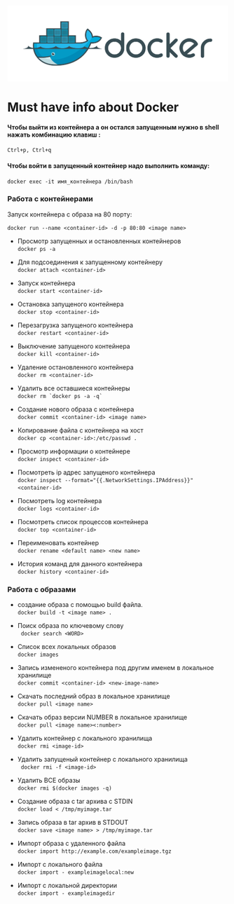 ![Docker](../../img/docker.png)
# Must have info about Docker

#### Чтобы выйти из контейнера а он остался запущенным нужно в shell нажать комбинацию клавиш :

```
Ctrl+p, Ctrl+q
```

#### Чтобы войти в запущенный контейнер надо выполнить команду:
```
docker exec -it имя_контейнера /bin/bash
```

### Работа с контейнерами
  Запуск контейнера с образа на 80 порту:
  ```
docker run --name <container-id> -d -p 80:80 <image name>
```
  * Просмотр запущенных и остановленных контейнеров  
```docker ps -a ```

  * Для подсоединения к запущенному контейнеру  
```docker attach <container-id> ```

  * Запуск контейнера  
```docker start <container-id>```

  * Oстановка запущеного контейнера  
```docker stop <container-id>```

 * Перезагрузка запущеного контейнера  
```docker restart <container-id>```

  * Выключение запущеного контейнера  
```docker kill <container-id>```

  * Удаление остановленного контейнера  
```docker rm <container-id>```

  * Удалить все оставшиеся контейнеры  
```docker rm `docker ps -a -q` ```

  * Создание нового образа с контейнера  
```docker commit <container-id> <image name> ```

  * Копирование файла с контейнера на хост  
```docker cp <container-id>:/etc/passwd . ```

 * Просмотр информации о контейнере  
``` docker inspect <container-id> ```

 * Посмотреть ip адрес запущеного контейнера  
``` docker inspect --format="{{.NetworkSettings.IPAddress}}" <container-id>  ```

 * Посмотреть log контейнера  
``` docker logs <container-id> ```

 * Посмотреть список процессов контейнера  
``` docker top <container-id> ```

 * Переименовать контейнер  
``` docker rename <default name> <new name> ```

 * История команд для данного контейнера  
``` docker history <container-id> ```


### Работа с образами

* создание образа с помощью build файла.  
```docker build -t <image name> .  ```

* Поиск образа по ключевому слову  
``` docker search <WORD>```

* Список всех локальных образов  
``` docker images ```

* Запись измененого контейнера под другим именем в локальное хранилище  
``` docker commit <container-id> <new-image-name> ```

* Скачать последний образ в локальное хранилище  
``` docker pull <image name> ```

* Скачать образ версии NUMBER в локальное хранилище  
``` docker pull <image name><:number> ```

*  Удалить контейнер с локального хранилища  
 ```docker rmi <image-id>```

*  Удалить запущеный контейнер с локального хранилища  
``` docker rmi -f <image-id>```

*  Удалить ВСЕ образы  
``` docker rmi $(docker images -q) ```

*  Создание образа с tar архива с STDIN  
``` docker load < /tmp/myimage.tar ```

*  Запись образа в tar архив в STDOUT  
``` docker save <image name> > /tmp/myimage.tar ```

* Импорт образа с удаленного файла  
``` docker import http://example.com/exampleimage.tgz   ```

* Импорт с локального файла  
``` docker import - exampleimagelocal:new ```

* Импорт с локальной директории   
``` docker import - exampleimagedir  ```

